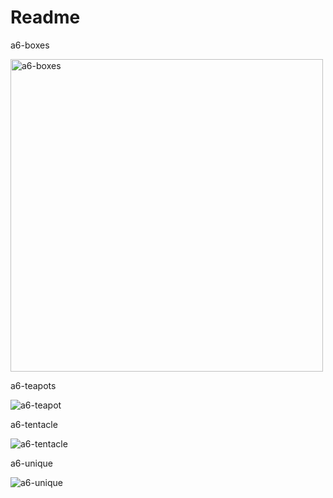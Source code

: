 # Readme

a6-boxes

<img width="500" alt="a6-boxes" src="https://user-images.githubusercontent.com/89867062/139569116-cd7e6282-1b2e-429e-a714-67f372781e16.png">

a6-teapots

![a6-teapot](https://user-images.githubusercontent.com/89867062/139569172-538e9b4c-5fbe-4ba3-b5fb-825db8a47017.gif)

a6-tentacle

![a6-tentacle](https://user-images.githubusercontent.com/89867062/139569066-2b08ed73-a6e2-4d6d-828f-10aeba3ad91e.gif)

a6-unique

![a6-unique](https://user-images.githubusercontent.com/89867062/139569109-2de67664-dfb2-4029-b0b0-0ad2b0fcbb93.gif)
